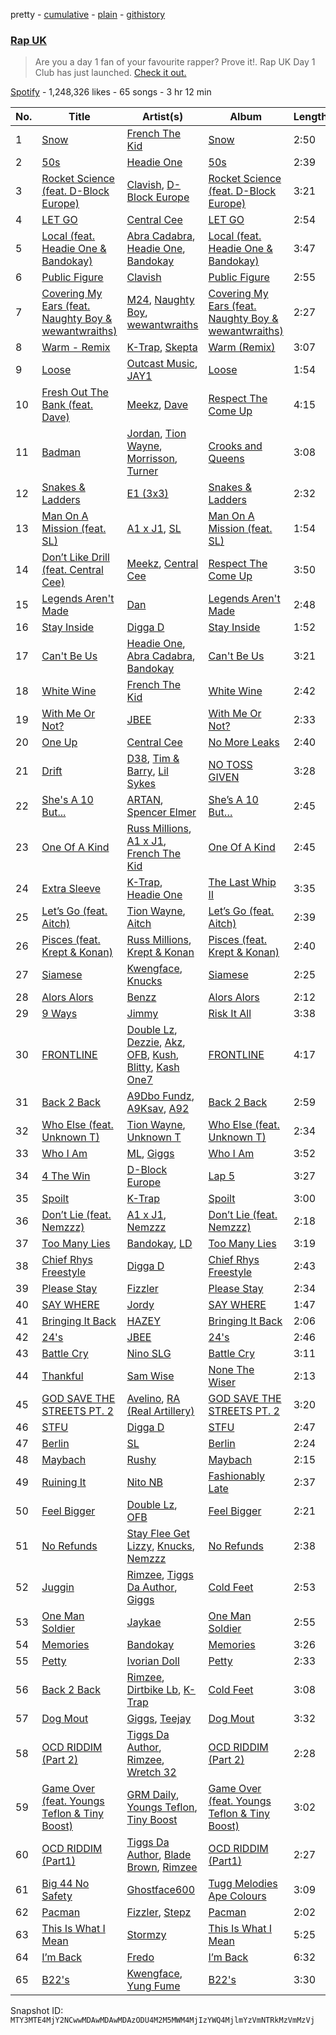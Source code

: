 pretty - [cumulative](/playlists/cumulative/37i9dQZF1DX6PKX5dyBKeq.md) - [plain](/playlists/plain/37i9dQZF1DX6PKX5dyBKeq) - [githistory](https://github.githistory.xyz/mackorone/spotify-playlist-archive/blob/main/playlists/plain/37i9dQZF1DX6PKX5dyBKeq)

### [Rap UK](https://open.spotify.com/playlist/37i9dQZF1DX6PKX5dyBKeq)

> Are you a day 1 fan of your favourite rapper? Prove it!\. Rap UK Day 1 Club has just launched\. <a href='https://day1club\-uk.byspotify.com/'>Check it out.</a>

[Spotify](https://open.spotify.com/user/spotify) - 1,248,326 likes - 65 songs - 3 hr 12 min

| No. | Title | Artist(s) | Album | Length |
|---|---|---|---|---|
| 1 | [Snow](https://open.spotify.com/track/0Zb9vkrjY81bdGEzGeGIsD) | [French The Kid](https://open.spotify.com/artist/4k1cMkJjG3UCRptckbpAnC) | [Snow](https://open.spotify.com/album/2DSRtV2qVx3DMoI5h9por7) | 2:50 |
| 2 | [50s](https://open.spotify.com/track/3xGMOMy5PeVOoIl8zjzxRN) | [Headie One](https://open.spotify.com/artist/6UCQYrcJ6wab6gnQ89OJFh) | [50s](https://open.spotify.com/album/5NB0lhneowD68OlfY44Ed0) | 2:39 |
| 3 | [Rocket Science \(feat\. D\-Block Europe\)](https://open.spotify.com/track/6g9w2kMmb0SpHY4ADT4z6k) | [Clavish](https://open.spotify.com/artist/4ygR3mAG9AsBRVKIlmFYP1), [D\-Block Europe](https://open.spotify.com/artist/5VadK1havLhK1OpKYsXv9y) | [Rocket Science \(feat\. D\-Block Europe\)](https://open.spotify.com/album/2mBUGGJbJMNLlTc7YVxzos) | 3:21 |
| 4 | [LET GO](https://open.spotify.com/track/3zkyus0njMCL6phZmNNEeN) | [Central Cee](https://open.spotify.com/artist/5H4yInM5zmHqpKIoMNAx4r) | [LET GO](https://open.spotify.com/album/1QYPAEk2Ksj3WPv3mvoDnL) | 2:54 |
| 5 | [Local \(feat\. Headie One & Bandokay\)](https://open.spotify.com/track/5pMU9yhc7dBDiRZ1DwY9vk) | [Abra Cadabra](https://open.spotify.com/artist/1ZHk8dteZz6Vi2HFp4hGoM), [Headie One](https://open.spotify.com/artist/6UCQYrcJ6wab6gnQ89OJFh), [Bandokay](https://open.spotify.com/artist/0CqfkYr7CBuSySa4wUBChE) | [Local \(feat\. Headie One & Bandokay\)](https://open.spotify.com/album/7dY5WIrbyWvtzvHQQxZQXo) | 3:47 |
| 6 | [Public Figure](https://open.spotify.com/track/0PeQk3MMmnfBMmP1EvDOP4) | [Clavish](https://open.spotify.com/artist/4ygR3mAG9AsBRVKIlmFYP1) | [Public Figure](https://open.spotify.com/album/1lyEFQfl8xQE0ylIzWHQJL) | 2:55 |
| 7 | [Covering My Ears \(feat\. Naughty Boy & wewantwraiths\)](https://open.spotify.com/track/1M3VBabFRFPZnO3FB0P4JA) | [M24](https://open.spotify.com/artist/601bmA9VRZnMVclsxG7W6T), [Naughty Boy](https://open.spotify.com/artist/1bT7m67vi78r2oqvxrP3X5), [wewantwraiths](https://open.spotify.com/artist/3LYyk2fBTwdAw3aN6hrrY2) | [Covering My Ears \(feat\. Naughty Boy & wewantwraiths\)](https://open.spotify.com/album/3SqdodwZEZ4nFcwbw2Vvnj) | 2:27 |
| 8 | [Warm \- Remix](https://open.spotify.com/track/3Hha9pVZsWGwQiFKvsMrwS) | [K\-Trap](https://open.spotify.com/artist/39XT9gMoNmMCOlvTTR273m), [Skepta](https://open.spotify.com/artist/2p1fiYHYiXz9qi0JJyxBzN) | [Warm \(Remix\)](https://open.spotify.com/album/1kiTzXHYN9CC5BfKrkjKbT) | 3:07 |
| 9 | [Loose](https://open.spotify.com/track/0gsuGg31HJgIiVSlqBpX2S) | [Outcast Music](https://open.spotify.com/artist/2uNmS44lGiSLAV7R7jjbbh), [JAY1](https://open.spotify.com/artist/0BKx4UjPvXVGY15u0xFbbi) | [Loose](https://open.spotify.com/album/7GSb6XEHLu8ISjuaxtU7tW) | 1:54 |
| 10 | [Fresh Out The Bank \(feat\. Dave\)](https://open.spotify.com/track/6MmnTuOVSGCcW0qX20nvIv) | [Meekz](https://open.spotify.com/artist/1Pm6hTRjgSkT3B4FCQpW4g), [Dave](https://open.spotify.com/artist/6Ip8FS7vWT1uKkJSweANQK) | [Respect The Come Up](https://open.spotify.com/album/1MLRMDDQlOdUPBUcpc7XmB) | 4:15 |
| 11 | [Badman](https://open.spotify.com/track/6emAmGeNo54tUIMaZqF7QK) | [Jordan](https://open.spotify.com/artist/4Cnaew6nY21DjfeARQPhn7), [Tion Wayne](https://open.spotify.com/artist/7b79bQFziJFedJb75k6hFt), [Morrisson](https://open.spotify.com/artist/3bn93QEHOITZ4ARuiZdfRA), [Turner](https://open.spotify.com/artist/1sWqR7KUB8nWY4PtsuaEUx) | [Crooks and Queens](https://open.spotify.com/album/4HlLIPfIaEwHEbLDNuXzLj) | 3:08 |
| 12 | [Snakes & Ladders](https://open.spotify.com/track/0cKNaQseDAWXYuoWxaGmnx) | [E1 \(3x3\)](https://open.spotify.com/artist/63ebc5zUpJ36aoTDQJHa9B) | [Snakes & Ladders](https://open.spotify.com/album/69UkwXtDe2Deq8Sc0z9Rkl) | 2:32 |
| 13 | [Man On A Mission \(feat\. SL\)](https://open.spotify.com/track/1IHPOnF7GswcdGa9F5zBBg) | [A1 x J1](https://open.spotify.com/artist/1WO1hFAkFbeo9tV3uVX7Dy), [SL](https://open.spotify.com/artist/0wY1K9SgxbaRfoFRmSR5x5) | [Man On A Mission \(feat\. SL\)](https://open.spotify.com/album/4r0ZKwHX5xSKFgJjCGbqBE) | 1:54 |
| 14 | [Don’t Like Drill \(feat\. Central Cee\)](https://open.spotify.com/track/6LIwF5yxLwnNfVohAwSWdC) | [Meekz](https://open.spotify.com/artist/1Pm6hTRjgSkT3B4FCQpW4g), [Central Cee](https://open.spotify.com/artist/5H4yInM5zmHqpKIoMNAx4r) | [Respect The Come Up](https://open.spotify.com/album/1MLRMDDQlOdUPBUcpc7XmB) | 3:50 |
| 15 | [Legends Aren't Made](https://open.spotify.com/track/0Xzibp4sColB67CPXM7Dm2) | [Dan](https://open.spotify.com/artist/3OZBM8x80IhMI8T5JlVR10) | [Legends Aren't Made](https://open.spotify.com/album/3jfaeivfhFfn6zjZ0oGWSB) | 2:48 |
| 16 | [Stay Inside](https://open.spotify.com/track/0FGrsEkYbMixF240cAUCFX) | [Digga D](https://open.spotify.com/artist/57n1OF36WvtOeATY6WQ6iw) | [Stay Inside](https://open.spotify.com/album/7EypcYYCFnB7Bwj7wUtyaa) | 1:52 |
| 17 | [Can't Be Us](https://open.spotify.com/track/2hZ17zF5a03Ly4by80wI2M) | [Headie One](https://open.spotify.com/artist/6UCQYrcJ6wab6gnQ89OJFh), [Abra Cadabra](https://open.spotify.com/artist/1ZHk8dteZz6Vi2HFp4hGoM), [Bandokay](https://open.spotify.com/artist/0CqfkYr7CBuSySa4wUBChE) | [Can't Be Us](https://open.spotify.com/album/2dDf3sv8pGnm8Oa9eC86IM) | 3:21 |
| 18 | [White Wine](https://open.spotify.com/track/3Wpxp6H9X7VQ2Rqfa5QcQN) | [French The Kid](https://open.spotify.com/artist/4k1cMkJjG3UCRptckbpAnC) | [White Wine](https://open.spotify.com/album/053mF3dEpiT5s7qtj04hqS) | 2:42 |
| 19 | [With Me Or Not?](https://open.spotify.com/track/5aG65oocwEoMRK01TyjVrS) | [JBEE](https://open.spotify.com/artist/3LIh5lV3zpZkgmO0K6R6bq) | [With Me Or Not?](https://open.spotify.com/album/6arLuDdVw1BUjbBr98BSva) | 2:33 |
| 20 | [One Up](https://open.spotify.com/track/6R6ZS5HYH4RdXkjEwEJO5R) | [Central Cee](https://open.spotify.com/artist/5H4yInM5zmHqpKIoMNAx4r) | [No More Leaks](https://open.spotify.com/album/1HTdVIlFgO8o2Oby5rdXs0) | 2:40 |
| 21 | [Drift](https://open.spotify.com/track/0UPRakQPnFH6xM1IJ03NHN) | [D38](https://open.spotify.com/artist/0x1B0bD5jSY4Py6VWB66Fe), [Tim & Barry](https://open.spotify.com/artist/7MdhgOG14jdWpchQuE14Ce), [Lil Sykes](https://open.spotify.com/artist/5g5NVl2cgscKSaIr1IdjZL) | [NO TOSS GIVEN](https://open.spotify.com/album/5tqhYZEWC7HK9SE6A68HRp) | 3:28 |
| 22 | [She's A 10 But...](https://open.spotify.com/track/2DfRgLfkNb8nU1wMcMK0fD) | [ARTAN](https://open.spotify.com/artist/3Pw17aWPHoK3Enm59wt7M2), [Spencer Elmer](https://open.spotify.com/artist/79hHMv2Abnf54m7Nuc5v6c) | [She’s A 10 But…](https://open.spotify.com/album/3yHXNwosEPuYYi5ZD6MbxA) | 2:45 |
| 23 | [One Of A Kind](https://open.spotify.com/track/4SbhFbZdJMEPHABg4igsLn) | [Russ Millions](https://open.spotify.com/artist/3FoFW2AoUGRHBacC6i4x4p), [A1 x J1](https://open.spotify.com/artist/1WO1hFAkFbeo9tV3uVX7Dy), [French The Kid](https://open.spotify.com/artist/4k1cMkJjG3UCRptckbpAnC) | [One Of A Kind](https://open.spotify.com/album/1dIp8QkzrM97K9JHaTTjnQ) | 2:45 |
| 24 | [Extra Sleeve](https://open.spotify.com/track/4m9JJpWpijDvgVWcRrkgSB) | [K\-Trap](https://open.spotify.com/artist/39XT9gMoNmMCOlvTTR273m), [Headie One](https://open.spotify.com/artist/6UCQYrcJ6wab6gnQ89OJFh) | [The Last Whip II](https://open.spotify.com/album/4UpMoWftmk0UuuBeQhNxfQ) | 3:35 |
| 25 | [Let’s Go \(feat\. Aitch\)](https://open.spotify.com/track/1wUpbNyIar4OFPM1Fg3R3j) | [Tion Wayne](https://open.spotify.com/artist/7b79bQFziJFedJb75k6hFt), [Aitch](https://open.spotify.com/artist/2PJEagPIxaBugeMjIyKVXF) | [Let’s Go \(feat\. Aitch\)](https://open.spotify.com/album/03YnYlkkIiMOjIV9qIjykw) | 2:39 |
| 26 | [Pisces \(feat\. Krept & Konan\)](https://open.spotify.com/track/1YTKdKM3X8G1XjUStxchPP) | [Russ Millions](https://open.spotify.com/artist/3FoFW2AoUGRHBacC6i4x4p), [Krept & Konan](https://open.spotify.com/artist/31lnFZEM6ysvjOx59VyxRE) | [Pisces \(feat\. Krept & Konan\)](https://open.spotify.com/album/3n9e29kuHF17F9d0XF8H5j) | 2:40 |
| 27 | [Siamese](https://open.spotify.com/track/4q95kxovp19eykdClH3A76) | [Kwengface](https://open.spotify.com/artist/5O1YiYFy3CEWD2lkOmoerV), [Knucks](https://open.spotify.com/artist/6W4vm8P3JFQboO4cvHeqaa) | [Siamese](https://open.spotify.com/album/5Bn89meLh3w5YiLipr4B4x) | 2:25 |
| 28 | [Alors Alors](https://open.spotify.com/track/4BOZst1a8mfanfRSfdRzi9) | [Benzz](https://open.spotify.com/artist/2GYIFLUsVVHPPUzOfJndRh) | [Alors Alors](https://open.spotify.com/album/6NW9xEZgwyhhNal3GoUOWl) | 2:12 |
| 29 | [9 Ways](https://open.spotify.com/track/1EValAfV6r4yzQHsAcUSES) | [Jimmy](https://open.spotify.com/artist/06w8gYYjCLGIK8Cp4ltMJo) | [Risk It All](https://open.spotify.com/album/7gibSSIiQtHeqSW8hbaBKx) | 3:38 |
| 30 | [FRONTLINE](https://open.spotify.com/track/7FcmDFLl13OqyhF6fNM3Op) | [Double Lz](https://open.spotify.com/artist/4Al9wqYpl2Yi1XfUrDrZmS), [Dezzie](https://open.spotify.com/artist/24Ws1EeobHSyqDxQKfie7Q), [Akz](https://open.spotify.com/artist/7uyql7QaJZdpubTRISfvbK), [OFB](https://open.spotify.com/artist/0koPE9U3b5XYArKa7R2TLm), [Kush](https://open.spotify.com/artist/0P1CKlruhcbhbq7yA5oh83), [Blitty](https://open.spotify.com/artist/4ufdIafKHwh8RZjR60Vctx), [Kash One7](https://open.spotify.com/artist/3dHuYvlVZ1Ew0Q2h1IpCjq) | [FRONTLINE](https://open.spotify.com/album/2zPaGmf7ZCGiBfH2NSstXG) | 4:17 |
| 31 | [Back 2 Back](https://open.spotify.com/track/5UzOk0wwCvIEeXicuPKKrD) | [A9Dbo Fundz](https://open.spotify.com/artist/0re1rxUsmmsr5u6qbXvl8z), [A9Ksav](https://open.spotify.com/artist/2EAWn2cHuKWwhJjCGcXMPR), [A92](https://open.spotify.com/artist/5uWT1NONby2BqNCu42fdDc) | [Back 2 Back](https://open.spotify.com/album/3krb1YSfDC4DODb6J1mz3m) | 2:59 |
| 32 | [Who Else \(feat\. Unknown T\)](https://open.spotify.com/track/6BERzZBkuvnjuf7dUYOL3R) | [Tion Wayne](https://open.spotify.com/artist/7b79bQFziJFedJb75k6hFt), [Unknown T](https://open.spotify.com/artist/3iAhNz3e31lBuXYOsqGsf3) | [Who Else \(feat\. Unknown T\)](https://open.spotify.com/album/3dVDMKUj4X35IMG63SCbwe) | 2:34 |
| 33 | [Who I Am](https://open.spotify.com/track/3scpdF0mhONL4alLWQDYQM) | [ML](https://open.spotify.com/artist/4iDL8WJDAcDu1C80B7Gnmb), [Giggs](https://open.spotify.com/artist/3S0tlB4fE7ChxI2pWz8Xip) | [Who I Am](https://open.spotify.com/album/5qjeDlRtP2aiJG2HPtEUVz) | 3:52 |
| 34 | [4 The Win](https://open.spotify.com/track/78UihSJn90VSGBBES12kFL) | [D\-Block Europe](https://open.spotify.com/artist/5VadK1havLhK1OpKYsXv9y) | [Lap 5](https://open.spotify.com/album/60qboewMs8i1L2a0fEGcVl) | 3:27 |
| 35 | [Spoilt](https://open.spotify.com/track/6uPzjHmUcrErMjg4McdTnh) | [K\-Trap](https://open.spotify.com/artist/39XT9gMoNmMCOlvTTR273m) | [Spoilt](https://open.spotify.com/album/0dqONCbDsca2ZgZ4daM8CJ) | 3:00 |
| 36 | [Don’t Lie \(feat\. Nemzzz\)](https://open.spotify.com/track/6tgfPk01WoB2cK78rDEq2m) | [A1 x J1](https://open.spotify.com/artist/1WO1hFAkFbeo9tV3uVX7Dy), [Nemzzz](https://open.spotify.com/artist/3DHtfeD4PsmR9YGhCP4VF7) | [Don’t Lie \(feat\. Nemzzz\)](https://open.spotify.com/album/7bzUwFGHev9gNvoFaQVXYa) | 2:18 |
| 37 | [Too Many Lies](https://open.spotify.com/track/2C44bXptVuQcbh7KAEI9UN) | [Bandokay](https://open.spotify.com/artist/0CqfkYr7CBuSySa4wUBChE), [LD](https://open.spotify.com/artist/4eQGLO5ExQniSLvj5NjW6m) | [Too Many Lies](https://open.spotify.com/album/6KqC49BW6eS59XkmzHpc71) | 3:19 |
| 38 | [Chief Rhys Freestyle](https://open.spotify.com/track/2NJ9SrL3cdNveVVDeoKQWu) | [Digga D](https://open.spotify.com/artist/57n1OF36WvtOeATY6WQ6iw) | [Chief Rhys Freestyle](https://open.spotify.com/album/0SPZ7lVBj3kPoX7rUc5rCq) | 2:43 |
| 39 | [Please Stay](https://open.spotify.com/track/4KYJHqJpWJgVd7H8fACj0y) | [Fizzler](https://open.spotify.com/artist/3vyuuoDKTcHVWVfkQd5aMV) | [Please Stay](https://open.spotify.com/album/4g4VK6QDRBoZ7bdelXvJDp) | 2:34 |
| 40 | [SAY WHERE](https://open.spotify.com/track/0bzGJogHuZKxYb7gQu53gh) | [Jordy](https://open.spotify.com/artist/7l3zlwcm9aq7yogYA4Xn1p) | [SAY WHERE](https://open.spotify.com/album/3vxafgAo08j4C7Jn4zGQBw) | 1:47 |
| 41 | [Bringing It Back](https://open.spotify.com/track/52yt96B08SMAqrCSGNaxNZ) | [HAZEY](https://open.spotify.com/artist/6IJaUfq4P3Zjifp4YIJ8oG) | [Bringing It Back](https://open.spotify.com/album/21s91ymOCWVOs6R6fsckyr) | 2:06 |
| 42 | [24's](https://open.spotify.com/track/6pe4kkc27IKSkubhLY7a5C) | [JBEE](https://open.spotify.com/artist/3LIh5lV3zpZkgmO0K6R6bq) | [24's](https://open.spotify.com/album/2zrwoynjMVDV6vsSwkwpNP) | 2:46 |
| 43 | [Battle Cry](https://open.spotify.com/track/6Jfk5PbrveKNjLucRcV4MO) | [Nino SLG](https://open.spotify.com/artist/6OwZwBy6DBYq9vVINyAhGe) | [Battle Cry](https://open.spotify.com/album/7d0iXsc4DMZCf6vYHXbIH2) | 3:11 |
| 44 | [Thankful](https://open.spotify.com/track/2SJl5FneRY8iORzQ9azajL) | [Sam Wise](https://open.spotify.com/artist/4CCjWYtowoZyWAl03Iih5P) | [None The Wiser](https://open.spotify.com/album/69pegYBy12y0HrAg4jWpc1) | 2:13 |
| 45 | [GOD SAVE THE STREETS PT\. 2](https://open.spotify.com/track/6yhn90syVbMUKR4X9iZlf8) | [Avelino](https://open.spotify.com/artist/039zhJoEkboZ8Ii6K40Fb6), [RA \(Real Artillery\)](https://open.spotify.com/artist/1Mo0pnWRAKd2oEH1IC6IgH) | [GOD SAVE THE STREETS PT\. 2](https://open.spotify.com/album/4W1zMEiNX1YAJqIHNIBc0D) | 3:20 |
| 46 | [STFU](https://open.spotify.com/track/6wa1aDgVhjTuYXqkLcVL6A) | [Digga D](https://open.spotify.com/artist/57n1OF36WvtOeATY6WQ6iw) | [STFU](https://open.spotify.com/album/4uu6Jz7fGrOpVKgXPLMPYl) | 2:47 |
| 47 | [Berlin](https://open.spotify.com/track/7CqqX8wSqvsXaUx4SWIHyN) | [SL](https://open.spotify.com/artist/0wY1K9SgxbaRfoFRmSR5x5) | [Berlin](https://open.spotify.com/album/7apJG7RDrKlucsqpDt3qCp) | 2:24 |
| 48 | [Maybach](https://open.spotify.com/track/0WAPMxv1RoZ1pqswJ7E9oa) | [Rushy](https://open.spotify.com/artist/0Mf9AMLaP102sdJQ3Xqm6J) | [Maybach](https://open.spotify.com/album/6xFWaI96MIo31qoxNOO8xP) | 2:15 |
| 49 | [Ruining It](https://open.spotify.com/track/17LCwrvRDLak4BxLA1T9nH) | [Nito NB](https://open.spotify.com/artist/68aKxCNCC9CLaAkMXbbaSD) | [Fashionably Late](https://open.spotify.com/album/1vpS4vLoxT5ryfq16qvPe4) | 2:37 |
| 50 | [Feel Bigger](https://open.spotify.com/track/11PxzxEFvlNnTGBno92Spq) | [Double Lz](https://open.spotify.com/artist/4Al9wqYpl2Yi1XfUrDrZmS), [OFB](https://open.spotify.com/artist/0koPE9U3b5XYArKa7R2TLm) | [Feel Bigger](https://open.spotify.com/album/2IGHChYcD2bamY276187W5) | 2:21 |
| 51 | [No Refunds](https://open.spotify.com/track/2F2U4SLHtbW28Bfgr3jVS2) | [Stay Flee Get Lizzy](https://open.spotify.com/artist/2oZq6t5DkE2BdGbD6x8RXh), [Knucks](https://open.spotify.com/artist/6W4vm8P3JFQboO4cvHeqaa), [Nemzzz](https://open.spotify.com/artist/3DHtfeD4PsmR9YGhCP4VF7) | [No Refunds](https://open.spotify.com/album/1Al28rcKBLEyLmP7kh7T6s) | 2:38 |
| 52 | [Juggin](https://open.spotify.com/track/1G8rJ6Udnxfa0KKFbzoJko) | [Rimzee](https://open.spotify.com/artist/65QlWmtWjcK3CPBung0ATT), [Tiggs Da Author](https://open.spotify.com/artist/0S2dfczvN0sOxEw559snHT), [Giggs](https://open.spotify.com/artist/3S0tlB4fE7ChxI2pWz8Xip) | [Cold Feet](https://open.spotify.com/album/4PoW2QPYyGG7KqLYffTtym) | 2:53 |
| 53 | [One Man Soldier](https://open.spotify.com/track/1Z6KnIZboD7NjyZaQGbJIb) | [Jaykae](https://open.spotify.com/artist/1sLYZv95ZXwVfyGHan5w45) | [One Man Soldier](https://open.spotify.com/album/2phnwJOpSPnv5vqoX2YGhe) | 2:55 |
| 54 | [Memories](https://open.spotify.com/track/4E6KYlUY2wTVciZz9kwnBG) | [Bandokay](https://open.spotify.com/artist/0CqfkYr7CBuSySa4wUBChE) | [Memories](https://open.spotify.com/album/12uP5xSHLn2XDHih2KozA1) | 3:26 |
| 55 | [Petty](https://open.spotify.com/track/5N3plGLU680DanTUQ0VLVd) | [Ivorian Doll](https://open.spotify.com/artist/5zWJtrglcTFohMajO2qrgd) | [Petty](https://open.spotify.com/album/06B3r2YWw9djhFV6IcFiyj) | 2:33 |
| 56 | [Back 2 Back](https://open.spotify.com/track/4o48inbA3UIzhN6bXmw7mq) | [Rimzee](https://open.spotify.com/artist/65QlWmtWjcK3CPBung0ATT), [Dirtbike Lb](https://open.spotify.com/artist/3LxQ9uN2B3DAn7riENlpcQ), [K\-Trap](https://open.spotify.com/artist/39XT9gMoNmMCOlvTTR273m) | [Cold Feet](https://open.spotify.com/album/4PoW2QPYyGG7KqLYffTtym) | 3:08 |
| 57 | [Dog Mout](https://open.spotify.com/track/5nWeo7ARPdLB2yJLEgH2D5) | [Giggs](https://open.spotify.com/artist/3S0tlB4fE7ChxI2pWz8Xip), [Teejay](https://open.spotify.com/artist/30hElzuHCZ1qzCl364SHma) | [Dog Mout](https://open.spotify.com/album/7i2e8sYjRNrJqNVKgmxaKo) | 3:32 |
| 58 | [OCD RIDDIM \(Part 2\)](https://open.spotify.com/track/6UaX2QFl9ePHMcRWkGY0Ab) | [Tiggs Da Author](https://open.spotify.com/artist/0S2dfczvN0sOxEw559snHT), [Rimzee](https://open.spotify.com/artist/65QlWmtWjcK3CPBung0ATT), [Wretch 32](https://open.spotify.com/artist/0T2sGLJKge2eaFmZJxX7sq) | [OCD RIDDIM \(Part 2\)](https://open.spotify.com/album/5fIRfzeWMzYiQxxBaqXwwE) | 2:28 |
| 59 | [Game Over \(feat\. Youngs Teflon & Tiny Boost\)](https://open.spotify.com/track/6kdItiLFpwPykmASmpizZK) | [GRM Daily](https://open.spotify.com/artist/4PCeJ2EIn3YtzYYRsHHWyy), [Youngs Teflon](https://open.spotify.com/artist/5tdTldHOWl0iRO4jtII6tv), [Tiny Boost](https://open.spotify.com/artist/7AXuWUXnSqeOfW4Wv29760) | [Game Over \(feat\. Youngs Teflon & Tiny Boost\)](https://open.spotify.com/album/3GoPNDRG7FIVpJqBRub1vh) | 3:02 |
| 60 | [OCD RIDDIM \(Part1\)](https://open.spotify.com/track/3hlZrjNw2FFVMSaFbHWA7R) | [Tiggs Da Author](https://open.spotify.com/artist/0S2dfczvN0sOxEw559snHT), [Blade Brown](https://open.spotify.com/artist/4E0mDf341TLViBbNefSrsK), [Rimzee](https://open.spotify.com/artist/65QlWmtWjcK3CPBung0ATT) | [OCD RIDDIM \(Part1\)](https://open.spotify.com/album/1GjlNakh2Lcn4A02pOlDYX) | 2:27 |
| 61 | [Big 44 No Safety](https://open.spotify.com/track/1AyANqavH62O21R6o6GZrf) | [Ghostface600](https://open.spotify.com/artist/4zVBItdCNXEAMB5cZvtlw1) | [Tugg Melodies Ape Colours](https://open.spotify.com/album/36dcQFKThrGrMgVENkwHHp) | 3:09 |
| 62 | [Pacman](https://open.spotify.com/track/1XehEk7FCFfOAY4WWxVGTl) | [Fizzler](https://open.spotify.com/artist/3vyuuoDKTcHVWVfkQd5aMV), [Stepz](https://open.spotify.com/artist/0bFPzYoInpRUHOgTCt1o3P) | [Pacman](https://open.spotify.com/album/481cUzuzP7vDCB0TrIvTMl) | 2:02 |
| 63 | [This Is What I Mean](https://open.spotify.com/track/43qgiVrRWrxv0jhYRsJtm3) | [Stormzy](https://open.spotify.com/artist/2SrSdSvpminqmStGELCSNd) | [This Is What I Mean](https://open.spotify.com/album/5feRs2ejrMcxuM5hcDDSBb) | 5:25 |
| 64 | [I’m Back](https://open.spotify.com/track/1ebJAxhKOxFERhAGs3phuD) | [Fredo](https://open.spotify.com/artist/3rbtPd0NcvhO2AzMfzx90z) | [I’m Back](https://open.spotify.com/album/6Zbdr0vAj2d1BpZu6k06KY) | 6:32 |
| 65 | [B22's](https://open.spotify.com/track/515zCTGiZbYNU2q8mnEQnk) | [Kwengface](https://open.spotify.com/artist/5O1YiYFy3CEWD2lkOmoerV), [Yung Fume](https://open.spotify.com/artist/1h5mZb0u9bcFGeViohj87o) | [B22's](https://open.spotify.com/album/5HgP2sC75TQI1OLNIOcis1) | 3:30 |

Snapshot ID: `MTY3MTE4MjY2NCwwMDAwMDAwMDAzODU4M2M5MWM4MjIzYWQ4MjlmYzVmNTRkMzVmMzVj`

